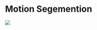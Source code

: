<h1>Motion Segemention</h1>
<img src="https://github.com/abhiawas/Motion-Segmentation-using-openCV/blob/master/Resources/result.gif">
